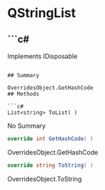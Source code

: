 # QStringList

## ```c#
Implements IDisposable
```

## Summary

OverridesObject.GetHashCode
## Methods

```c#
List<string> ToList( ) 
```
No Summary
```c#
override int GetHashCode( ) 
```
OverridesObject.GetHashCode
```c#
override string ToString( ) 
```
OverridesObject.ToString
